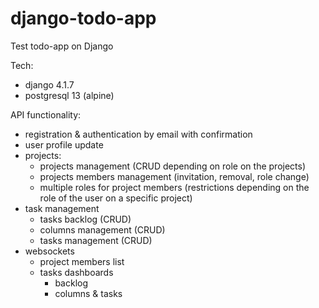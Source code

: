 # django-todo-app
Test todo-app on Django

Tech:
- django 4.1.7
- postgresql 13 (alpine)

API functionality:
- registration & authentication by email with confirmation
- user profile update
- projects:
    - projects management (CRUD depending on role on the projects)
    - projects members management (invitation, removal, role change)
    - multiple roles for project members (restrictions depending on the role of the user on a specific project)
- task management
    - tasks backlog (CRUD)
    - columns management (CRUD)
    - tasks management (CRUD)
- websockets
    - project members list
    - tasks dashboards
        - backlog
        - columns & tasks

